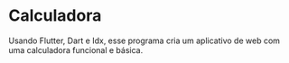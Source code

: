 # Calculadora
Usando Flutter, Dart e Idx, esse programa cria um aplicativo de web com uma calculadora funcional e básica. 

